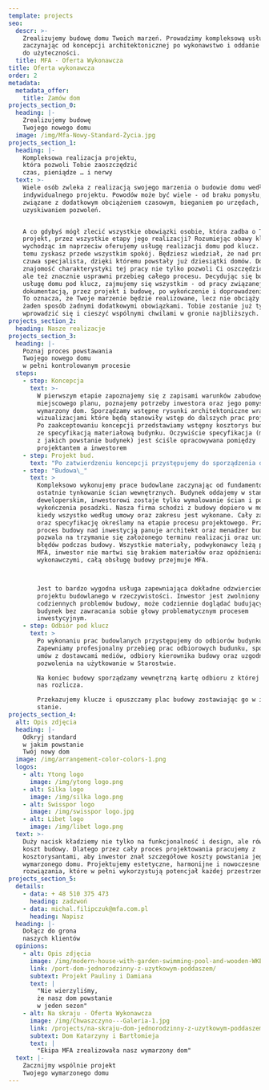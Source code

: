 ```yaml
---
template: projects
seo:
  descr: >-
    Zrealizujemy budowę domu Twoich marzeń. Prowadzimy kompleksową usługę
    zaczynając od koncepcji architektonicznej po wykonawstwo i oddanie budynku
    do użyteczności.
  title: MFA - Oferta Wykonawcza
title: Oferta wykonawcza
order: 2
metadata:
  metadata_offer:
    title: Zamów dom
projects_section_0:
  heading: |-
    Zrealizujemy budowę
    Twojego nowego domu
  image: /img/Mfa-Nowy-Standard-Życia.jpg
projects_section_1:
  heading: |-
    Kompleksowa realizacja projektu,
    która pozwoli Tobie zaoszczędzić
    czas, pieniądze … i nerwy
  text: >-
    Wiele osób zwleka z realizacją swojego marzenia o budowie domu według
    indywidualnego projektu. Powodów może być wiele - od braku pomysłu, po obawy
    związane z dodatkowym obciążeniem czasowym, bieganiem po urzędach,
    uzyskiwaniem pozwoleń.


    A co gdybyś mógł zlecić wszystkie obowiązki osobie, która zadba o Twój
    projekt, przez wszystkie etapy jego realizacji? Rozumiejąc obawy klientów i
    wychodząc im naprzeciw oferujemy usługę realizacji domu pod klucz. Dzięki
    temu zyskasz przede wszystkim spokój. Będziesz wiedział, że nad projektem
    czuwa specjalista, dzięki któremu powstały już dziesiątki domów. Doskonała
    znajomość charakterystyki tej pracy nie tylko pozwoli Ci oszczędzić nerwy,
    ale też znacznie usprawni przebieg całego procesu. Decydując się bowiem na
    usługę domu pod klucz, zajmujemy się wszystkim - od pracy związanej z
    dokumentacją, przez projekt i budowę, po wykończenie i doprowadzenie mediów.
    To oznacza, że Twoje marzenie będzie realizowane, lecz nie obciąży Cię to w
    żaden sposób żadnymi dodatkowymi obowiązkami. Tobie zostanie już tylko
    wprowadzić się i cieszyć wspólnymi chwilami w gronie najbliższych.
projects_section_2:
  heading: Nasze realizacje
projects_section_3:
  heading: |-
    Poznaj proces powstawania
    Twojego nowego domu
    w pełni kontrolowanym procesie
  steps:
    - step: Koncepcja
      text: >-
        W pierwszym etapie zapoznajemy się z zapisami warunków zabudowy bądź
        miejscowego planu, poznajemy potrzeby inwestora oraz jego pomysł na
        wymarzony dom. Sporządzamy wstępne rysunki architektoniczne wraz z
        wizualizacjami które będą stanowiły wstęp do dalszych prac projektowych.
        Po zaakceptowaniu koncepcji przedstawiamy wstępny kosztorys budowy wraz
        ze specyfikacją materiałową budynku. Oczywiście specyfikacja (materiały
        z jakich powstanie budynek) jest ściśle opracowywana pomiędzy
        projektantem a inwestorem
    - step: Projekt bud.
      text: "Po zatwierdzeniu koncepcji przystępujemy do sporządzenia dokumentacji na pozwolenie na budowę. Uzyskujemy wszystkie warunki w zakresie mediów, w przypadku alternatywnych sposobów pozyskania prądu bądź odprowadzania ścieków itd sporządzamy odpowiednie badania np. geotechniczne itd.\n\nProjekt uzgadniamy w Starostwie Powiatowym i uzyskujemy pozwolenie na budowę.\nWszystkie prace uzgodnieniowe leżą po stronie MFA dlatego inwestor nie musi martwić się o pozyskanie map, warunków zabudowy, warunków technicznych oraz pozwolenie na budowę. Jest to bardzo wygodne dla osób nie mających czasu na jeżdżenie po Urzędach i nie znających się na procesie uzgodnieniowym projektów.\_\n\nNa tym etapie kończą się prace projektowe. Do projektu budowlanego załączamy Państwu również ofertę wykonawczą. Podczas procesu projektowanego opracowujemy kosztorys kwoty wybudowania domu. Jeżeli cena wybudowania przez nas domu współgra z Państwa budżetem, zaraz po uzyskaniu pozwolenia na budowę przyjeżdżamy i zaczynamy budować Państwa dom.\nJest to bardzo wygodny system ponieważ już na etapie procesu projektowego znają Państwo finalną cenę domu i nie muszą się niczym martwić. Podpisujemy wspólną umowę w której zawieramy specyfikację budynku (materiały z jakich zostanie on wybudowany), termin realizacji oraz finalną kwotę. Cała reszta leży po stronie MFA, inwestor nie musi się niczym martwić dogląda tylko powstający budynek.\n"
    - step: "Budowa\_"
      text: >
        Kompleksowo wykonujemy prace budowlane zaczynając od fundamentów po
        ostatnie tynkowanie ścian wewnętrznych. Budynek oddajemy w stanie
        deweloperskim, inwestorowi zostaje tylko wymalowanie ścian i położenie
        wykończenia posadzki. Nasza firma schodzi z budowy dopiero w momencie
        kiedy wszystko według umowy oraz zakresu jest wykonane. Cały zakres prac
        oraz specyfikację określamy na etapie procesu projektowego. Przez cały
        proces budowy nad inwestycją panuje architekt oraz menadżer budowy co
        pozwala na trzymanie się założonego terminu realizacji oraz uniknięcie
        błędów podczas budowy. Wszystkie materiały, podwykonawcy leżą po stronie
        MFA, inwestor nie martwi się brakiem materiałów oraz opóźnieniami
        wykonawczymi, całą obsługę budowy przejmuje MFA.



        Jest to bardzo wygodna usługa zapewniająca dokładne odzwierciedlenie
        projektu budowlanego w rzeczywistości. Inwestor jest zwolniony z
        codziennych problemów budowy, może codziennie doglądać budujący się
        budynek bez zawracania sobie głowy problematycznym procesem
        inwestycyjnym.
    - step: Odbiór pod klucz
      text: >
        Po wykonaniu prac budowlanych przystępujemy do odbiorów budynku.
        Zapewniamy profesjonalny przebieg prac odbiorowych budunku, sporządzenia
        umów z dostawcami mediów, odbiory kierownika budowy oraz uzgodnienie
        pozwolenia na użytkowanie w Starostwie.

        Na koniec budowy sporządzamy wewnętrzną kartę odbioru z której inwestor
        nas rozlicza.

        Przekazujemy klucze i opuszczamy plac budowy zostawiając go w idealnym
        stanie.
projects_section_4:
  alt: Opis zdjęcia
  heading: |-
    Odkryj standard
    w jakim powstanie
    Twój nowy dom
  image: /img/arrangement-color-colors-1.png
  logos:
    - alt: Ytong logo
      image: /img/ytong logo.png
    - alt: Silka logo
      image: /img/silka logo.png
    - alt: Swisspor logo
      image: /img/swisspor logo.jpg
    - alt: Libet logo
      image: /img/libet logo.png
  text: >-
    Duży nacisk kładziemy nie tylko na funkcjonalność i design, ale również
    koszt budowy. Dlatego przez cały proces projektowania pracujemy z
    kosztorysantami, aby inwestor znał szczegółowe koszty powstania jego
    wymarzonego domu. Projektujemy estetyczne, harmonijne i nowoczesne
    rozwiązania, które w pełni wykorzystują potencjał każdej przestrzeni.
projects_section_5:
  details:
    - data: + 48 510 375 473
      heading: zadzwoń
    - data: michal.filipczuk@mfa.com.pl
      heading: Napisz
  heading: |-
    Dołącz do grona
    naszych klientów
  opinions:
    - alt: Opis zdjęcia
      image: /img/modern-house-with-garden-swimming-pool-and-wooden-WKEPMZY.jpg
      link: /port-dom-jednorodzinny-z-uzytkowym-poddaszem/
      subtext: Projekt Pauliny i Damiana
      text: |
        "Nie wierzyliśmy,
        że nasz dom powstanie
        w jeden sezon"
    - alt: Na skraju - Oferta Wykonawcza
      image: /img/Chwaszczyno---Galeria-1.jpg
      link: /projects/na-skraju-dom-jednorodzinny-z-uzytkowym-poddaszem/
      subtext: Dom Katarzyny i Bartłomieja
      text: |
        "Ekipa MFA zrealizowała nasz wymarzony dom"
  text: |-
    Zacznijmy wspólnie projekt
    Twojego wymarzonego domu
---
```


